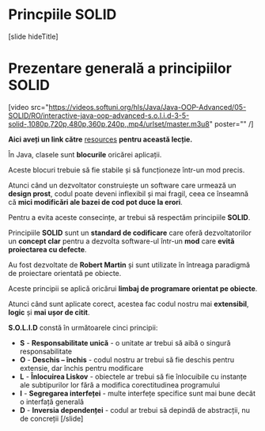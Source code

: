 # Princpiile SOLID 

[slide hideTitle]

# Prezentare generală a principiilor SOLID

[video src="https://videos.softuni.org/hls/Java/Java-OOP-Advanced/05-SOLID/RO/interactive-java-oop-advanced-s.o.l.i.d-3-5-solid-,1080p,720p,480p,360p,240p,.mp4/urlset/master.m3u8" poster="" /]

**Aici aveți un link către** [resources](https://videos.softuni.org/resources/java/java-oop-advanced/05.Java-OOP-Advanced-S.O.L.I.D-Lab-Skeleton.zip) **pentru această lecție.**

În Java, clasele sunt **blocurile** oricărei aplicații.

Aceste blocuri trebuie să fie stabile și să funcționeze într-un mod precis.

Atunci când un dezvoltator construiește un software care urmează un **design prost**, codul poate deveni inflexibil și mai fragil, ceea ce înseamnă că **mici modificări ale bazei de cod pot duce la erori**.

Pentru a evita aceste consecințe, ar trebui să respectăm principiile **SOLID**.

Principiile **SOLID** sunt un **standard de codificare** care oferă dezvoltatorilor un **concept clar** pentru a dezvolta software-ul într-un **mod** care **evită proiectarea cu defecte**.

Au fost dezvoltate de **Robert Martin** și sunt utilizate în întreaga paradigmă de proiectare orientată pe obiecte.

Aceste principii se aplică oricărui **limbaj de programare orientat pe obiecte**.

Atunci când sunt aplicate corect, acestea fac codul nostru mai **extensibil**, **logic** și **mai ușor de citit**.

**S.O.L.I.D** constă în următoarele cinci principii:

- **S** - **Responsabilitate unică** - o unitate ar trebui să aibă o singură responsabilitate
- **O** - **Deschis – închis** - codul nostru ar trebui să fie deschis pentru extensie, dar închis pentru modificare
- **L** - **Înlocuirea Liskov** - obiectele ar trebui să fie înlocuibile cu instanțe ale subtipurilor lor fără a modifica corectitudinea programului
- **I** - **Segregarea interfeței** - multe interfețe specifice sunt mai bune decât o interfață generală
- **D** - **Inversia dependenței** - codul ar trebui să depindă de abstracții, nu de concreții
[/slide]
